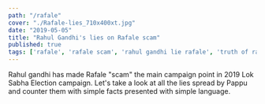 ```yaml
---
path: "/rafale"
cover: "./Rafale-lies_710x400xt.jpg"
date: "2019-05-05"
title: "Rahul Gandhi's lies on Rafale scam"
published: true
tags: ['rafale', 'rafale scam', 'rahul gandhi lie rafale', 'truth of rafale scam']
---
```


Rahul gandhi has made Rafale "scam" the main campaign point in 2019 Lok Sabha Election campaign. Let's take a look at all the lies spread by Pappu and counter them with simple facts presented with simple language. 
